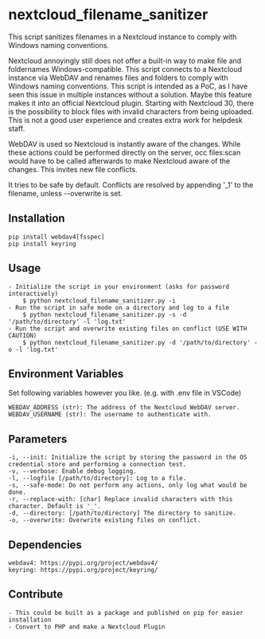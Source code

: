 # nextcloud_filename_sanitizer
This script sanitizes filenames in a Nextcloud instance to comply with Windows naming conventions.

Nextcloud annoyingly still does not offer a built-in way to make file and foldernames Windows-compatible.
This script connects to a Nextcloud instance via WebDAV and renames files and folders to comply with Windows naming conventions.
This script is intended as a PoC, as I have seen this issue in multiple instances without a solution.
Maybe this feature makes it into an official Nextcloud plugin.
Starting with Nextcloud 30, there is the possibility to block files with invalid characters from being uploaded.
This is not a good user experience and creates extra work for helpdesk staff.

WebDAV is used so Nextcloud is instantly aware of the changes. While these actions could be performed directly on the server,
occ files:scan would have to be called afterwards to make Nextcloud aware of the changes. This invites new file conflicts.

It tries to be safe by default. Conflicts are resolved by appending '_1' to the filename, unless --overwrite is set.

## Installation
    pip install webdav4[fsspec]
    pip install keyring

## Usage
    - Initialize the script in your environment (asks for password interactively)
        $ python nextcloud_filename_sanitizer.py -i
    - Run the script in safe mode on a directory and log to a file
        $ python nextcloud_filename_sanitizer.py -s -d '/path/to/directory' -l 'log.txt'
    - Run the script and overwrite existing files on conflict (USE WITH CAUTION)
        $ python nextcloud_filename_sanitizer.py -d '/path/to/directory' -o -l 'log.txt'

## Environment Variables
Set following variables however you like. (e.g. with .env file in VSCode)

    WEBDAV_ADDRESS (str): The address of the Nextcloud WebDAV server.
    WEBDAV_USERNAME (str): The username to authenticate with.

## Parameters
    -i, --init: Initialize the script by storing the password in the OS credential store and performing a connection test.
    -v, --verbose: Enable debug logging.
    -l, --logfile [/path/to/directory]: Log to a file.
    -s, --safe-mode: Do not perform any actions, only log what would be done.
    -r, --replace-with: [char] Replace invalid characters with this character. Default is '_'.
    -d, --directory: [/path/to/directory] The directory to sanitize.
    -o, --overwrite: Overwrite existing files on conflict.

## Dependencies
    webdav4: https://pypi.org/project/webdav4/
    keyring: https://pypi.org/project/keyring/

## Contribute
    - This could be built as a package and published on pip for easier installation
    - Convert to PHP and make a Nextcloud Plugin
